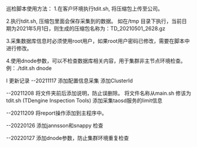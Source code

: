 巡检脚本使用方法：
1.在客户环境执行tdit.sh, 将压缩包上传至公司。

2.执行tdit.sh, 压缩包里面会保存采集到的数据。
如在/tmp 目录下执行，当前日期为2021年5月1日，则生成的压缩包名称为：TD_20210501_2628.gz

3.采集数据库信息时必须使用root用户，如果root用户密码已修改，需要在脚本中进行修改。

4.使用dnode参数，可以不检查数据库相关内容，用于集群非主节点环境检查。例：./tdit.sh dnode

I 更新记录
--20211117
添加配置信息采集
添加ClusterId

--20211208
将文件夹前后添加说明，防止误删除。
将文件名称从main.sh 修该为tdit.sh (TDengine Inspection Tools)
添加采集taosd服务的limit信息

--20211209
将report操作添加到主程序中。

--20220126
添加jannsson和snappy 检查

--20220127
添加dnode参数，防止集群环境重复检查